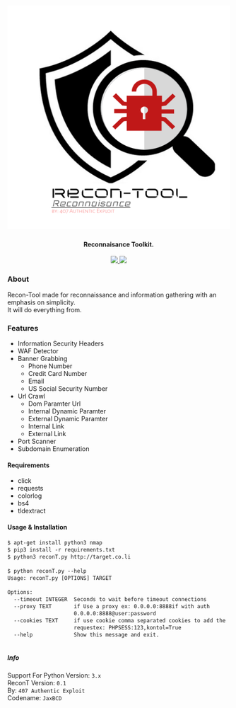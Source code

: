 <h1 align="center">
    <br>
    <a href="https://github.com/jaxBCD/ReconT">
    <img src="src/utils/reconT.png" alt="ReconT">
    </a>
    <br>    
</h1>

<h4 align="center">Reconnaisance Toolkit.</h4>
<p align="center">
   <a href="https://github.com/jaxBCD/ReconT">
      <img src="https://img.shields.io/badge/👣-Recon--T-green.svg">
   </a>
   
   <a href="https://www.python.org">
      <img src="https://img.shields.io/badge/python-3.x-blue.svg">
   </a>
</p>

### About
 Recon-Tool made for reconnaissance and information gathering with an emphasis on simplicity.<br> 
 It will do everything from.</br>

### Features
 * Information Security Headers
 * WAF Detector
 * Banner Grabbing
   - Phone Number
   - Credit Card Number
   - Email 
   - US Social Security Number
 * Url Crawl
   - Dom Paramter Url
   - Internal Dynamic Paramter
   - External Dynamic Paramter
   - Internal Link
   - External Link
 * Port Scanner
 * Subdomain Enumeration


#### Requirements
 * click
 * requests
 * colorlog
 * bs4
 * tldextract

#### Usage & Installation
 ```
 $ apt-get install python3 nmap
 $ pip3 install -r requirements.txt
 $ python3 reconT.py http://target.co.li
 
 $ python reconT.py --help
 Usage: reconT.py [OPTIONS] TARGET
 
 Options:
   --timeout INTEGER  Seconds to wait before timeout connections
   --proxy TEXT       if Use a proxy ex: 0.0.0.0:8888if with auth
                      0.0.0.0:8888@user:password
   --cookies TEXT     if use cookie comma separated cookies to add the
                      requestex: PHPSESS:123,kontol=True
   --help             Show this message and exit.
   
 ```

##### Info
 Support For Python Version: ```3.x```<br>
 ReconT Version: ```0.1```<br>
 By: ```407 Authentic Exploit ```<br>
 Codename: ```JaxBCD```<br>
 





  

  